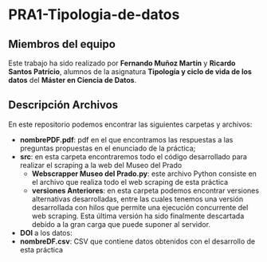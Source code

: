# PRA1-Tipologia-de-datos

## Miembros del equipo

Este trabajo ha sido realizado por **Fernando Muñoz Martín** y **Ricardo Santos Patrício**, alumnos de la asignatura **Tipología y ciclo de vida de los datos** del **Máster en Ciencia de Datos**.

## Descripción Archivos

En este repositorio podemos encontrar las siguientes carpetas y archivos:

- **nombrePDF.pdf**: pdf en el que encontramos las respuestas a las preguntas propuestas en el enunciado de la práctica;
- **src**: en esta carpeta encontraremos todo el código desarrollado para realizar el scraping a la web del Museo del Prado
  - **Webscrapper Museo del Prado.py**: este archivo Python consiste en el archivo que realiza todo el web scraping de esta práctica
  - **versiones Anteriores**: en esta carpeta podemos encontrar versiones alternativas desarrolladas, entre las cuales tenemos una versión desarrollada con hilos que permite una ejecución concurrente del web scraping. Esta última versión ha sido finalmente descartada debido a la gran carga que puede suponer al servidor.
- **DOI** a los datos:
- **nombreDF.csv**: CSV que contiene datos obtenidos con el desarrollo de esta práctica
